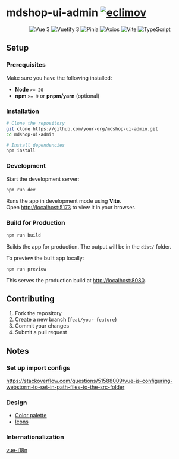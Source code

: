 # mdshop-ui-admin [![eclimov](https://circleci.com/gh/eclimov/mdshop-ui-admin.svg?style=svg)](https://circleci.com/gh/eclimov/mdshop-ui-admin)

<p align="center">
  <img alt="Vue 3" src="https://img.shields.io/badge/-Vue-42b883?style=flat-square&logo=vuedotjs&logoColor=white"/>
  <img alt="Vuetify 3" src="https://img.shields.io/badge/-Vuetify%203-1867C0?style=flat-square&logo=vuetify&logoColor=white"/>
  <img alt="Pinia" src="https://img.shields.io/badge/-Pinia-FCD34D?style=flat-square&logo=pinia&logoColor=black"/>
  <img alt="Axios" src="https://img.shields.io/badge/-Axios-5A29E4?style=flat-square&logo=axios&logoColor=white"/>
  <img alt="Vite" src="https://img.shields.io/badge/-Vite-646CFF?style=flat-square&logo=vite&logoColor=white"/>
  <img alt="TypeScript" src="https://img.shields.io/badge/-TypeScript-3178C6?style=flat-square&logo=typescript&logoColor=white"/>
</p>

## Setup

### Prerequisites

Make sure you have the following installed:

- **Node** `>= 20`
- **npm** `>= 9` or **pnpm/yarn** (optional)

### Installation

```bash
# Clone the repository
git clone https://github.com/your-org/mdshop-ui-admin.git
cd mdshop-ui-admin

# Install dependencies
npm install
```

### Development

Start the development server:

```bash
npm run dev
```

Runs the app in development mode using **Vite**.  
Open [http://localhost:5173](http://localhost:5173) to view it in your browser.

### Build for Production

```bash
npm run build
```

Builds the app for production. The output will be in the `dist/` folder.

To preview the built app locally:

```bash
npm run preview
```

This serves the production build at [http://localhost:8080](http://localhost:8080).

## Contributing

1. Fork the repository  
2. Create a new branch (`feat/your-feature`)  
3. Commit your changes  
4. Submit a pull request  

## Notes

### Set up import configs
https://stackoverflow.com/questions/51588009/vue-js-configuring-webstorm-to-set-in-path-files-to-the-src-folder

### Design
- [Color palette](https://www.color-hex.com/color-palette/78470)  
- [Icons](https://pictogrammers.com/library/mdi/)

### Internationalization
[vue-i18n](https://www.codeandweb.com/babeledit/tutorials/how-to-translate-your-vue-app-with-vue-i18n)
